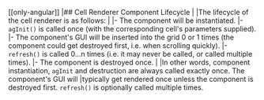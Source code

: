 [[only-angular]]
|## Cell Renderer Component Lifecycle
|
|The lifecycle of the cell renderer is as follows:
|
|- The component will be instantiated.
|- `agInit()` is called once (with the corresponding cell's parameters supplied).
|- The component's GUI will be inserted into the grid 0 or 1 times (the component could get destroyed first, i.e. when scrolling quickly).
|- `refresh()` is called 0...n times (i.e. it may never be called, or called multiple times).
|- The component is destroyed once.
|
|In other words, component instantiation, `agInit` and destruction are always called exactly once. The component's GUI will
|typically get rendered once unless the component is destroyed first. `refresh()` is optionally called multiple times.
